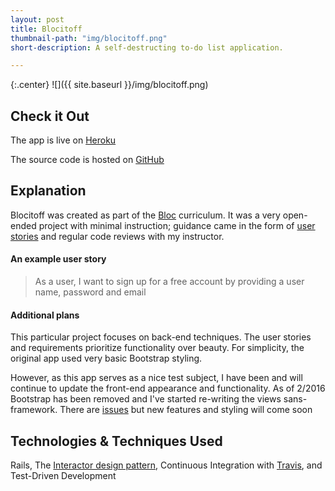 ```yaml
---
layout: post
title: Blocitoff
thumbnail-path: "img/blocitoff.png"
short-description: A self-destructing to-do list application.

---
```


{:.center}
![]({{ site.baseurl }}/img/blocitoff.png)

## Check it Out

The app is live on [Heroku](https://blocitoff-nate.herokuapp.com/)

The source code is hosted on [GitHub](https://github.com/npauzenga/Blocitoff)

## Explanation

Blocitoff was created as part of the [Bloc](http://bloc.io) curriculum. It was a very open-ended project with minimal instruction; guidance came in the form of [user stories](https://www.mountaingoatsoftware.com/agile/user-stories) and regular code reviews with my instructor.

#### An example user story
>As a user, I want to sign up for a free account by providing a user name, password and email

#### Additional plans

This particular project focuses on back-end techniques. The user stories and requirements prioritize functionality over beauty. For simplicity, the original app used very basic Bootstrap styling.

However, as this app serves as a nice test subject, I have been and will continue to update the front-end appearance and functionality. As of 2/2016 Bootstrap has been removed and I've started re-writing the views sans-framework. There are [issues](https://github.com/npauzenga/Blocitoff/issues) but new features and styling will come soon

## Technologies & Techniques Used

Rails, The [Interactor design pattern](http://eng.joingrouper.com/blog/2014/03/03/rails-the-missing-parts-interactors), Continuous Integration with [Travis](https://travis-ci.org/npauzenga/meet_meeples-server), and Test-Driven Development
